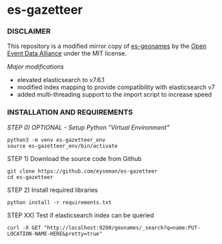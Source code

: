 # es-gazetteer

### DISCLAIMER
This repository is a modified mirror copy of [es-geonames](https://github.com/openeventdata/es-geonames) by the [Open Event Data Alliance](https://github.com/openeventdata) under the MIT license.

*Major modifications*
- elevated elasticsearch to v7.6.1
- modified index mapping to provide compatibility with elasticsearch v7
- added multi-threading support to the import script to increase speed

### INSTALLATION AND REQUIREMENTS
*STEP 0) OPTIONAL - Setup Python "Virtual Environment"*
```
python3 -m venv es-gazetteer_env
source es-gazetteer_env/bin/activate
```
STEP 1) Download the source code from Github
```
git clone https://github.com/eyseman/es-gazetteer
cd es-gazetteer
```
STEP 2) Install required libraries
```
python install -r requirements.txt
```
STEP XX) Test if elasticsearch index can be queried
```
curl -X GET "http://localhost:9200/geonames/_search?q=name:PUT-LOCATION-NAME-HERE&pretty=true"
```

